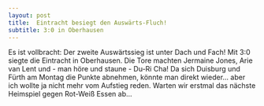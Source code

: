 ```yaml
---
layout: post
title:  Eintracht besiegt den Auswärts-Fluch!
subtitle: 3:0 in Oberhausen
---
```


Es ist vollbracht: Der zweite Auswärtssieg ist unter Dach und Fach! Mit 3:0 siegte die Eintracht in Oberhausen. Die Tore machten Jermaine Jones, Arie van Lent und - man höre und staune - Du-Ri Cha! Da sich Duisburg und Fürth am Montag die Punkte abnehmen, könnte man direkt wieder... aber ich wollte ja nicht mehr vom Aufstieg reden. Warten wir erstmal das nächste Heimspiel gegen Rot-Weiß Essen ab...


